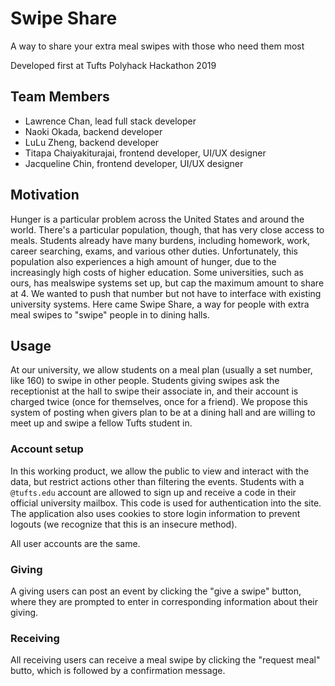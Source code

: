 # Swipe Share
A way to share your extra meal swipes with those who need them most

Developed first at Tufts Polyhack Hackathon 2019

## Team Members
- Lawrence Chan, lead full stack developer
- Naoki Okada, backend developer
- LuLu Zheng, backend developer
- Titapa Chaiyakiturajai, frontend developer, UI/UX designer
- Jacqueline Chin, frontend developer, UI/UX designer

## Motivation
Hunger is a particular problem across the United States and around the world. 
There's a particular population, though, that has very close access to meals.
Students already have many burdens, including homework, work, career searching, exams, and various other duties.
Unfortunately, this population also experiences a high amount of hunger, due to the increasingly high costs of higher education.
Some universities, such as ours, has mealswipe systems set up, but cap the maximum amount to share at 4. 
We wanted to push that number but not have to interface with existing university systems.
Here came Swipe Share, a way for people with extra meal swipes to "swipe" people in to dining halls.

## Usage
At our university, we allow students on a meal plan (usually a set number, like 160) to swipe in other people.
Students giving swipes ask the receptionist at the hall to swipe their associate in, and their account is charged twice (once for themselves, once for a friend).
We propose this system of posting when givers plan to be at a dining hall and are willing to meet up and swipe a fellow Tufts student in.

### Account setup
In this working product, we allow the public to view and interact with the data, but restrict actions
other than filtering the events. Students with a `@tufts.edu` account are allowed to sign up and receive a code
in their official university mailbox. This code is used for authentication into the site. 
The application also uses cookies to store login information to prevent logouts (we recognize that this is an insecure method).

All user accounts are the same.
### Giving
A giving users can post an event by clicking the "give a swipe" button,
where they are prompted to enter in corresponding information about their giving.

### Receiving
All receiving users can receive a meal swipe by clicking the "request meal" butto, which is followed by a confirmation message.
